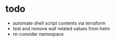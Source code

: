 # todo
- automate shell script contents via terraform
- test and remove waf related values from helm
- re-consider namespace